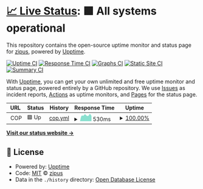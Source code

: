 # [📈 Live Status](https://zipus.github.io/upptime-checker-zipus): <!--live status--> **🟩 All systems operational**

This repository contains the open-source uptime monitor and status page for [zipus](https://zipus.github.io/upptime-checker-zipus), powered by [Upptime](https://github.com/upptime/upptime).

[![Uptime CI](https://github.com/zipus/upptime-checker-zipus/workflows/Uptime%20CI/badge.svg)](https://github.com/zipus/upptime-checker-zipus/actions?query=workflow%3A%22Uptime+CI%22)
[![Response Time CI](https://github.com/zipus/upptime-checker-zipus/workflows/Response%20Time%20CI/badge.svg)](https://github.com/zipus/upptime-checker-zipus/actions?query=workflow%3A%22Response+Time+CI%22)
[![Graphs CI](https://github.com/zipus/upptime-checker-zipus/workflows/Graphs%20CI/badge.svg)](https://github.com/zipus/upptime-checker-zipus/actions?query=workflow%3A%22Graphs+CI%22)
[![Static Site CI](https://github.com/zipus/upptime-checker-zipus/workflows/Static%20Site%20CI/badge.svg)](https://github.com/zipus/upptime-checker-zipus/actions?query=workflow%3A%22Static+Site+CI%22)
[![Summary CI](https://github.com/zipus/upptime-checker-zipus/workflows/Summary%20CI/badge.svg)](https://github.com/zipus/upptime-checker-zipus/actions?query=workflow%3A%22Summary+CI%22)

With [Upptime](https://upptime.js.org), you can get your own unlimited and free uptime monitor and status page, powered entirely by a GitHub repository. We use [Issues](https://github.com/zipus/upptime-checker-zipus/issues) as incident reports, [Actions](https://github.com/zipus/upptime-checker-zipus/actions) as uptime monitors, and [Pages](https://zipus.github.io/upptime-checker-zipus) for the status page.

<!--start: status pages-->
<!-- This summary is generated by Upptime (https://github.com/upptime/upptime) -->
<!-- Do not edit this manually, your changes will be overwritten -->
<!-- prettier-ignore -->
| URL | Status | History | Response Time | Uptime |
| --- | ------ | ------- | ------------- | ------ |
| <img alt="" src="https://favicons.githubusercontent.com/null" height="13"> COP | 🟩 Up | [cop.yml](https://github.com/zipus/upptime-checker-zipus/commits/HEAD/history/cop.yml) | <details><summary><img alt="Response time graph" src="./graphs/cop/response-time-week.png" height="20"> 530ms</summary><br><a href="https://zipus.github.io/upptime-checker-zipus/history/cop"><img alt="Response time 587" src="https://img.shields.io/endpoint?url=https%3A%2F%2Fraw.githubusercontent.com%2Fzipus%2Fupptime-checker-zipus%2FHEAD%2Fapi%2Fcop%2Fresponse-time.json"></a><br><a href="https://zipus.github.io/upptime-checker-zipus/history/cop"><img alt="24-hour response time 475" src="https://img.shields.io/endpoint?url=https%3A%2F%2Fraw.githubusercontent.com%2Fzipus%2Fupptime-checker-zipus%2FHEAD%2Fapi%2Fcop%2Fresponse-time-day.json"></a><br><a href="https://zipus.github.io/upptime-checker-zipus/history/cop"><img alt="7-day response time 530" src="https://img.shields.io/endpoint?url=https%3A%2F%2Fraw.githubusercontent.com%2Fzipus%2Fupptime-checker-zipus%2FHEAD%2Fapi%2Fcop%2Fresponse-time-week.json"></a><br><a href="https://zipus.github.io/upptime-checker-zipus/history/cop"><img alt="30-day response time 512" src="https://img.shields.io/endpoint?url=https%3A%2F%2Fraw.githubusercontent.com%2Fzipus%2Fupptime-checker-zipus%2FHEAD%2Fapi%2Fcop%2Fresponse-time-month.json"></a><br><a href="https://zipus.github.io/upptime-checker-zipus/history/cop"><img alt="1-year response time 587" src="https://img.shields.io/endpoint?url=https%3A%2F%2Fraw.githubusercontent.com%2Fzipus%2Fupptime-checker-zipus%2FHEAD%2Fapi%2Fcop%2Fresponse-time-year.json"></a></details> | <details><summary><a href="https://zipus.github.io/upptime-checker-zipus/history/cop">100.00%</a></summary><a href="https://zipus.github.io/upptime-checker-zipus/history/cop"><img alt="All-time uptime 49.17%" src="https://img.shields.io/endpoint?url=https%3A%2F%2Fraw.githubusercontent.com%2Fzipus%2Fupptime-checker-zipus%2FHEAD%2Fapi%2Fcop%2Fuptime.json"></a><br><a href="https://zipus.github.io/upptime-checker-zipus/history/cop"><img alt="24-hour uptime 100.00%" src="https://img.shields.io/endpoint?url=https%3A%2F%2Fraw.githubusercontent.com%2Fzipus%2Fupptime-checker-zipus%2FHEAD%2Fapi%2Fcop%2Fuptime-day.json"></a><br><a href="https://zipus.github.io/upptime-checker-zipus/history/cop"><img alt="7-day uptime 100.00%" src="https://img.shields.io/endpoint?url=https%3A%2F%2Fraw.githubusercontent.com%2Fzipus%2Fupptime-checker-zipus%2FHEAD%2Fapi%2Fcop%2Fuptime-week.json"></a><br><a href="https://zipus.github.io/upptime-checker-zipus/history/cop"><img alt="30-day uptime 100.00%" src="https://img.shields.io/endpoint?url=https%3A%2F%2Fraw.githubusercontent.com%2Fzipus%2Fupptime-checker-zipus%2FHEAD%2Fapi%2Fcop%2Fuptime-month.json"></a><br><a href="https://zipus.github.io/upptime-checker-zipus/history/cop"><img alt="1-year uptime 49.17%" src="https://img.shields.io/endpoint?url=https%3A%2F%2Fraw.githubusercontent.com%2Fzipus%2Fupptime-checker-zipus%2FHEAD%2Fapi%2Fcop%2Fuptime-year.json"></a></details>

<!--end: status pages-->

[**Visit our status website →**](https://zipus.github.io/upptime-checker-zipus)

## 📄 License

- Powered by: [Upptime](https://github.com/upptime/upptime)
- Code: [MIT](./LICENSE) © [zipus](https://zipus.github.io/upptime-checker-zipus)
- Data in the `./history` directory: [Open Database License](https://opendatacommons.org/licenses/odbl/1-0/)
